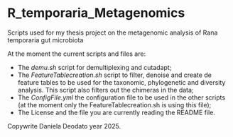 # R_temporaria_Metagenomics
Scripts used for my thesis project on the metagenomic analysis of Rana temporaria gut microbiota

At the moment the current scripts and files are:

- The *demu.sh* script for demultiplexing and cutadapt;  
- The *FeatureTablecreation.sh* script to filter, denoise and create de feature tables to be used for the taxonomic, phylogenetic and diversity analysis. This script also filters out the chimeras in the data;
- The *ConfigFile.yml* the configuration file to be used in the other scripts (at the moment only the FeatureTablecreation.sh is using this file);
- The License and the file you are currently reading the README file. 

Copywrite Daniela Deodato year 2025.
